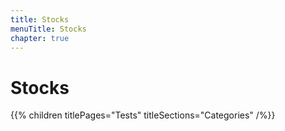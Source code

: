 ```yaml
---
title: Stocks
menuTitle: Stocks
chapter: true
---
```


# Stocks

{{% children titlePages="Tests" titleSections="Categories" /%}}
